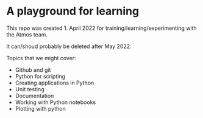 # A playground for learning

This repo was created 1. April 2022 for training/learning/experimenting with the Atmos team.

It can/shoud probably be deleted after May 2022.

Topics that we might cover:
- Github and git
- Python for scripting
- Creating applications in Python
- Unit testing
- Documentation
- Working with Python notebooks
- Plotting with python
